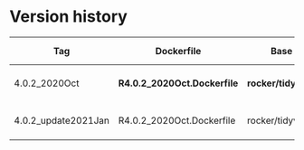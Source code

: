 # Version history

| Tag                         | Dockerfile                        | Base Image                 | RSPM checkpoint          |
|-----------------------------|-----------------------------------|----------------------------|--------------------------|
| 4.0.2_2020Oct               | **R4.0.2_2020Oct.Dockerfile**     | **rocker/tidyverse:4.0.2** | **#344 (2020-10-12)**    |
| 4.0.2_update2021Jan         | R4.0.2_2020Oct.Dockerfile         | rocker/tidyverse:4.0.2     | #344 (2020-10-12)        |
